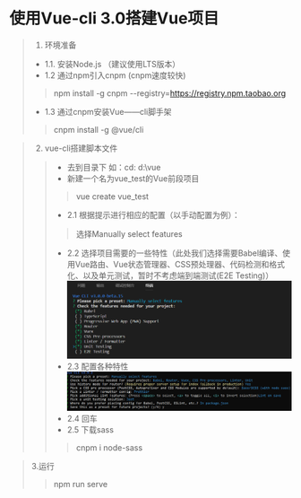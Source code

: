 # 使用Vue-cli 3.0搭建Vue项目

> 1. 环境准备
> + 1.1. 安装Node.js （建议使用LTS版本）
> + 1.2 通过npm引入cnpm (cnpm速度较快)
> >npm install -g cnpm --registry=https://registry.npm.taobao.org
> 
> + 1.3 通过cnpm安装Vue——cli脚手架
> >  cnpm install -g @vue/cli

  
> 2. vue-cli搭建脚本文件
> > + 去到目录下 如：cd: d:\vue
> > + 新建一个名为vue_test的Vue前段项目
> > >  vue create vue_test
> >  + 2.1 根据提示进行相应的配置（以手动配置为例）：
> > > 选择Manually select features
> >  + 2.2 选择项目需要的一些特性（此处我们选择需要Babel编译、使用Vue路由、Vue状态管理器、CSS预处理器、代码检测和格式化、以及单元测试，暂时不考虑端到端测试(E2E Testing)）
> > ![RUNOOB 图标](./picture/001.png)
> >   + 2.3 配置各种特性
> > ![RUNOOB 图标](./picture/002.png)
> > + 2.4 回车
> > +  2.5 下载sass
> >  >cnpm i node-sass

> 3.运行
> >npm run serve